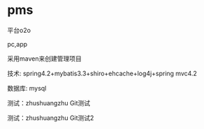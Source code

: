 # pms

平台o2o

pc,app

采用maven来创建管理项目

技术: spring4.2+mybatis3.3+shiro+ehcache+log4j+spring mvc4.2

数据库: mysql


测试：zhushuangzhu Git测试

测试：zhushuangzhu Git测试2